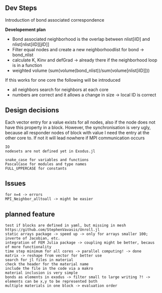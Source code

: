 <!--
SPDX-FileCopyrightText: 2023 Christian Willberg <christian.willberg@dlr.de>, Jan-Timo Hesse <jan-timo.hesse@dlr.de>

SPDX-License-Identifier: BSD-3-Clause
-->

## Dev Steps
  Introduction of bond associated correspondence 

**Developement plan**
- Bond associated neighborhood is the overlap between nlist[iID] and nlist[nlist[iID][jID]]
- Filter equal nodes and create a new neighborhoodlist for bond -> bond_nlist
- calculate K, Kinv and defGrad -> already there if the neighborhood loop is in a function
- weighted volume (sum(volume(bond_nlist))/sum(volume[nlist[iID]]))

If this works for one core the following will be introduced

- all neighbors search for neighbors at each core
- numbers are correct and it allows a change in size -> local ID is correct


## Design decisions
Each vector entry for a value exists for all nodes, also if the node does not have this property in a block. However, the synchronisation is very ugly, because all responder nodes of block with value I need the entry at the other core to. If not it will lead nowhere if MPI communication occurs

    IO
    nodesets are not defined yet in Exodus.jl

    snake_case for variables and functions
    PascalCase for modules and type names
    FULL_UPPERCASE for constants

## Issues
    for n=4 -> errors    
    MPI_Neighbor_alltoall -> might be easier
## planned feature
    test if blocks are defined in yaml, but missing in mesh
    https://github.com/StephenVavasis/Unroll.jl
    static arrays package -> speed up -> only for arrays smaller 100; inverte of Jacobian, etc.
    integration of FEM Julia package -> coupling might be better, becaus of more functionality
    time step minimum for all cores -> parallel computing! -> done
    matrix -> reshape from vector for better use
    search for jl files in material
    check the header for the material name
    include the file in the code via a makro
    material inclusion is very simple
    bonds as elements in exodus -> filter small to large writing ?! -> elements can be x,y to be represented both
    multiple materials in one block -> evaluation order



